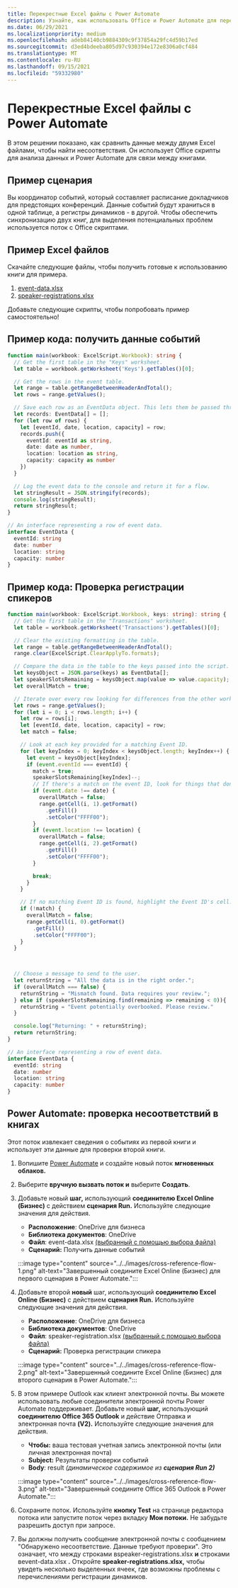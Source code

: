 ```yaml
---
title: Перекрестные Excel файлы с Power Automate
description: Узнайте, как использовать Office и Power Automate для перекрестной ссылки и формата Excel файла.
ms.date: 06/29/2021
ms.localizationpriority: medium
ms.openlocfilehash: adeb84140cb9884309c9f37854a29fc4d59b17ed
ms.sourcegitcommit: d3ed4bdeeba805d97c930394e172e8306a0cf484
ms.translationtype: MT
ms.contentlocale: ru-RU
ms.lasthandoff: 09/15/2021
ms.locfileid: "59332980"
---
```

# <a name="cross-reference-excel-files-with-power-automate"></a>Перекрестные Excel файлы с Power Automate

В этом решении показано, как сравнить данные между двумя Excel файлами, чтобы найти несоответствия. Он использует Office скрипты для анализа данных и Power Automate для связи между книгами.

## <a name="example-scenario"></a>Пример сценария

Вы координатор событий, который составляет расписание докладчиков для предстоящих конференций. Данные событий будут храниться в одной таблице, а регистры динамиков - в другой. Чтобы обеспечить синхронизацию двух книг, для выделения потенциальных проблем используется поток с Office скриптами.

## <a name="sample-excel-files"></a>Пример Excel файлов

Скачайте следующие файлы, чтобы получить готовые к использованию книги для примера.

1. <a href="event-data.xlsx">event-data.xlsx</a>
1. <a href="speaker-registrations.xlsx">speaker-registrations.xlsx</a>

Добавьте следующие скрипты, чтобы попробовать пример самостоятельно!

## <a name="sample-code-get-event-data"></a>Пример кода: получить данные событий

```TypeScript
function main(workbook: ExcelScript.Workbook): string {
  // Get the first table in the "Keys" worksheet.
  let table = workbook.getWorksheet('Keys').getTables()[0];

  // Get the rows in the event table.
  let range = table.getRangeBetweenHeaderAndTotal();
  let rows = range.getValues();

  // Save each row as an EventData object. This lets them be passed through Power Automate.
  let records: EventData[] = [];
  for (let row of rows) {
    let [eventId, date, location, capacity] = row;
    records.push({
      eventId: eventId as string,
      date: date as number,
      location: location as string,
      capacity: capacity as number
    })
  }

  // Log the event data to the console and return it for a flow.
  let stringResult = JSON.stringify(records);
  console.log(stringResult);
  return stringResult;
}

// An interface representing a row of event data.
interface EventData {
  eventId: string
  date: number
  location: string
  capacity: number
}
```

## <a name="sample-code-validate-speaker-registrations"></a>Пример кода: Проверка регистрации спикеров

```TypeScript
function main(workbook: ExcelScript.Workbook, keys: string): string {
  // Get the first table in the "Transactions" worksheet.
  let table = workbook.getWorksheet('Transactions').getTables()[0];

  // Clear the existing formatting in the table.
  let range = table.getRangeBetweenHeaderAndTotal();
  range.clear(ExcelScript.ClearApplyTo.formats);

  // Compare the data in the table to the keys passed into the script.
  let keysObject = JSON.parse(keys) as EventData[];
  let speakerSlotsRemaining = keysObject.map(value => value.capacity);
  let overallMatch = true;

  // Iterate over every row looking for differences from the other worksheet.
  let rows = range.getValues();
  for (let i = 0; i < rows.length; i++) {
    let row = rows[i];
    let [eventId, date, location, capacity] = row;
    let match = false;

    // Look at each key provided for a matching Event ID.
    for (let keyIndex = 0; keyIndex < keysObject.length; keyIndex++) {
      let event = keysObject[keyIndex];
      if (event.eventId === eventId) {
        match = true;
        speakerSlotsRemaining[keyIndex]--;
        // If there's a match on the event ID, look for things that don't match and highlight them.
        if (event.date !== date) {
          overallMatch = false;
          range.getCell(i, 1).getFormat()
            .getFill()
            .setColor("FFFF00");
        }
        if (event.location !== location) {
          overallMatch = false;
          range.getCell(i, 2).getFormat()
            .getFill()
            .setColor("FFFF00");
        }

        break;
      }
    }

    // If no matching Event ID is found, highlight the Event ID's cell.
    if (!match) {
      overallMatch = false;
      range.getCell(i, 0).getFormat()
        .getFill()
        .setColor("FFFF00");
    }
  }

  

  // Choose a message to send to the user.
  let returnString = "All the data is in the right order.";
  if (overallMatch === false) {
    returnString = "Mismatch found. Data requires your review.";
  } else if (speakerSlotsRemaining.find(remaining => remaining < 0)){
    returnString = "Event potentially overbooked. Please review."
  }

  console.log("Returning: " + returnString);
  return returnString;
}

// An interface representing a row of event data.
interface EventData {
  eventId: string
  date: number
  location: string
  capacity: number
}
```

## <a name="power-automate-flow-check-for-inconsistencies-across-the-workbooks"></a>Power Automate: проверка несоответствий в книгах

Этот поток извлекает сведения о событиях из первой книги и использует эти данные для проверки второй книги.

1. Вопишите [Power Automate](https://flow.microsoft.com) и создайте новый поток **мгновенных облаков.**
1. Выберите **вручную вызвать поток и** выберите **Создать**.
1. Добавьте новый **шаг,** использующий **соединителю Excel Online (Бизнес)** с действием **сценария Run.** Используйте следующие значения для действия.
    * **Расположение**: OneDrive для бизнеса
    * **Библиотека документов**: OneDrive
    * **Файл**: event-data.xlsx [(выбранный с помощью выбора файла)](../../testing/power-automate-troubleshooting.md#select-workbooks-with-the-file-browser-control)
    * **Сценарий:** Получить данные событий

    :::image type="content" source="../../images/cross-reference-flow-1.png" alt-text="Завершенный соедините Excel Online (Бизнес) для первого сценария в Power Automate.":::

1. Добавьте второй **новый** шаг, использующий **соединителю Excel Online (Бизнес)** с действием **сценария Run.** Используйте следующие значения для действия.
    * **Расположение**: OneDrive для бизнеса
    * **Библиотека документов**: OneDrive
    * **Файл**: speaker-registration.xlsx [(выбранный с помощью выбора файла)](../../testing/power-automate-troubleshooting.md#select-workbooks-with-the-file-browser-control)
    * **Сценарий:** Проверка регистрации спикера

    :::image type="content" source="../../images/cross-reference-flow-2.png" alt-text="Завершенный соедините Excel Online (Бизнес) для второго сценария в Power Automate.":::
1. В этом примере Outlook как клиент электронной почты. Вы можете использовать любые соединители электронной почты Power Automate поддерживает. Добавьте новый **шаг,** использующий **соединителю Office 365 Outlook** и действие Отправка и электронная почта **(V2).** Используйте следующие значения для действия.
    * **Чтобы:** ваша тестовая учетная запись электронной почты (или личная электронная почта)
    * **Subject:** Результаты проверки событий
    * **Body**: result _(динамическое содержимое из **сценария Run 2)**_

    :::image type="content" source="../../images/cross-reference-flow-3.png" alt-text="Завершенный соедините Office 365 Outlook в Power Automate.":::
1. Сохраните поток. Используйте **кнопку Test** на странице редактора потока или запустите поток через вкладку **Мои потоки.** Не забудьте разрешить доступ при запросе.
1. Вы должны получить сообщение электронной почты с сообщением "Обнаружено несоответствие. Данные требуют проверки". Это означает, что между строками вspeaker-registrations.xlsx **и** строками вevent-data.xlsx **.** Откройте **speaker-registrations.xlsx,** чтобы увидеть несколько выделенных ячеек, где возможны проблемы с перечислениями регистрации динамиков.
